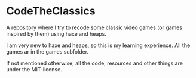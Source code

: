 # CodeTheClassics
A repository where I try to recode some classic video games (or games inspired by them) using haxe and heaps.

I am very new to haxe and heaps, so this is my learning experience. All the games
ar in the games subfolder.

If not mentioned otherwise, all the code, resources and other things are under the MIT-license.